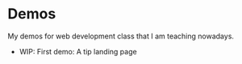 # Demos

My demos for web development class that I am teaching nowadays.

-   WIP: First demo: A tip landing page

